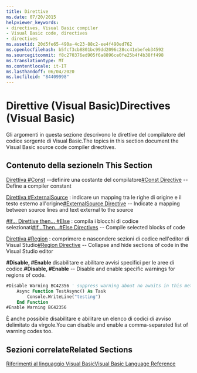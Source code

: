 ```yaml
---
title: Direttive
ms.date: 07/20/2015
helpviewer_keywords:
- directives, Visual Basic compiler
- Visual Basic code, directives
- directives
ms.assetid: 20d5fe65-490a-4c23-88c2-ee4f490ed762
ms.openlocfilehash: b5fcf3cb8801bc99dd2096c28cc41ebefeb34592
ms.sourcegitcommit: f8c270376ed905f6a8896ce0fe25b4f4b38ff498
ms.translationtype: MT
ms.contentlocale: it-IT
ms.lasthandoff: 06/04/2020
ms.locfileid: "84409998"
---
```

# <a name="directives-visual-basic"></a><span data-ttu-id="11d68-102">Direttive (Visual Basic)</span><span class="sxs-lookup"><span data-stu-id="11d68-102">Directives (Visual Basic)</span></span>

<span data-ttu-id="11d68-103">Gli argomenti in questa sezione descrivono le direttive del compilatore del codice sorgente di Visual Basic.</span><span class="sxs-lookup"><span data-stu-id="11d68-103">The topics in this section document the Visual Basic source code compiler directives.</span></span>  
  
## <a name="in-this-section"></a><span data-ttu-id="11d68-104">Contenuto della sezione</span><span class="sxs-lookup"><span data-stu-id="11d68-104">In This Section</span></span>  

 <span data-ttu-id="11d68-105">[Direttiva #Const](const-directive.md) --definire una costante del compilatore</span><span class="sxs-lookup"><span data-stu-id="11d68-105">[#Const Directive](const-directive.md) -- Define a compiler constant</span></span>  
  
 <span data-ttu-id="11d68-106">[Direttiva #ExternalSource](externalsource-directive.md) : indicare un mapping tra le righe di origine e il testo esterno all'origine</span><span class="sxs-lookup"><span data-stu-id="11d68-106">[#ExternalSource Directive](externalsource-directive.md) -- Indicate a mapping between source lines and text external to the source</span></span>  
  
 <span data-ttu-id="11d68-107">[#If... Direttive then... #Else](if-then-else-directives.md) : compila i blocchi di codice selezionati</span><span class="sxs-lookup"><span data-stu-id="11d68-107">[#If...Then...#Else Directives](if-then-else-directives.md) -- Compile selected blocks of code</span></span>  
  
 <span data-ttu-id="11d68-108">[Direttiva #Region](region-directive.md) : comprimere e nascondere sezioni di codice nell'editor di Visual Studio</span><span class="sxs-lookup"><span data-stu-id="11d68-108">[#Region Directive](region-directive.md) -- Collapse and hide sections of code in the Visual Studio editor</span></span>  
  
 <span data-ttu-id="11d68-109">**#Disable, #Enable** disabilitare e abilitare avvisi specifici per le aree di codice.</span><span class="sxs-lookup"><span data-stu-id="11d68-109">**#Disable, #Enable** -- Disable and enable specific warnings for regions of code.</span></span>  
  
```vb  
#Disable Warning BC42356 ' suppress warning about no awaits in this method  
    Async Function TestAsync() As Task  
        Console.WriteLine("testing")  
    End Function  
#Enable Warning BC42356  
```  
  
 <span data-ttu-id="11d68-110">È anche possibile disabilitare e abilitare un elenco di codici di avviso delimitato da virgole.</span><span class="sxs-lookup"><span data-stu-id="11d68-110">You can disable and enable a comma-separated list of warning codes too.</span></span>  
  
## <a name="related-sections"></a><span data-ttu-id="11d68-111">Sezioni correlate</span><span class="sxs-lookup"><span data-stu-id="11d68-111">Related Sections</span></span>  

 [<span data-ttu-id="11d68-112">Riferimenti al linguaggio Visual Basic</span><span class="sxs-lookup"><span data-stu-id="11d68-112">Visual Basic Language Reference</span></span>](../index.md)  
  